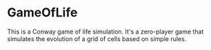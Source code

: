 # GameOfLife
This is a Conway game of life simulation.
It's a zero-player game that simulates the evolution of a grid of cells based on simple rules.

